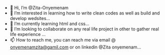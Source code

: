 - 👋 Hi, I’m @Zita-Onyemenam
- 👀 I’m interested in learning how to write clean codes as well as build and develop wedsites...
- 🌱 I’m currently learning html and css...
- 💞️ I’m looking to collaborate on any real life project in other to gather real life experience ...
- 📫 How to reach me, you can reach me via email @ onyemenamzita@gamil.com or on linkedin @Zita onyemenam...

<!---
Zita-Onyemenam/Zita-Onyemenam is a ✨ special ✨ repository because its `README.md` (this file) appears on your GitHub profile.
You can click the Preview link to take a look at your changes.
--->
